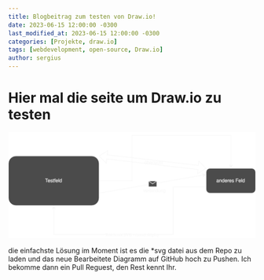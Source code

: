 ```yaml
---
title: Blogbeitrag zum testen von Draw.io!
date: 2023-06-15 12:00:00 -0300
last_modified_at: 2023-06-15 12:00:00 -0300
categories: [Projekte, draw.io]
tags: [webdevelopment, open-source, Draw.io]
author: sergius
---
```


# Hier mal die seite um Draw.io zu testen

![Test Diagram](/assets/draw/Test-Diagramm.drawio.svg)

die einfachste Lösung im Moment ist es die *svg datei aus dem Repo zu laden und das neue Bearbeitete Diagramm auf GitHub hoch zu Pushen. Ich bekomme dann ein Pull Reguest, den Rest kennt Ihr.



